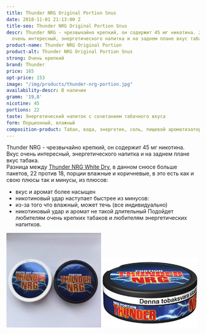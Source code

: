```yaml
---
title: Thunder NRG Original Portion Snus
date: 2018-11-01 21:13:00 Z
title-seo: Thunder NRG Original Portion Snus
descr: Thunder NRG - чрезвычайно крепкий, он содержит 45 мг никотина. 22 порции. Вкус
  очень интересный, энергетического напитка и на заднем плане вкус табака.
product-name: Thunder NRG Original Portion
product-alt: Thunder NRG Original Portion Snus
strong: Очень крепкий
brand: Thunder
price: 165
opt-price: 153
image: "/img/products/thunder-nrg-portion.jpg"
availability-descr: В наличии
gramm: '19,8'
nicotine: 45
portions: 22
taste: Энергетический напиток с сочетанием табачного вкуса
form: Порционный, влажный
composition-product: Табак, вода, энергетик, соль, пищевой ароматизатор
---
```


Thunder NRG - чрезвычайно крепкий, он содержит 45 мг никотина.<br>
Вкус очень интересный, энергетического напитка и на заднем плане вкус табака.<br>
Разница между [Thunder NRG White Dry](/thunder-nrg-white-dry-portion-snus), в данном снюсе больше пакетов, 22 против 18, порции влажные и коричневые, в это есть как и свою плюсы так и минусы, из плюсов:
* вкус и аромат более насыщен
* никотиновый удар наступает быстрее
из минусов:
* из-за того что влажный, может течь (все индивидуально)
* никотиновый удар и аромат не такой длительный
Подойдет любителям очень крепких табаков и любителям энергетических напитков.
<div class="mb-3">
<img class="img-fluid" style="width:49%" src="/img/products/thunder-nrg-original/snus-thunder-nrg.jpg" alt="Thunder NRG Snus">
<img class="img-fluid" style="width:49%" src="/img/products/thunder-nrg-original/thunder-nrg-portion.jpg" alt="Тандер Снюс со вкусом энергетика влажный">
</div>